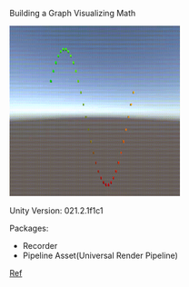 Building a Graph Visualizing Math


</div>
<img src="Recordings/sin.gif" width=300px height=300px/>
</div>

Unity Version: 021.2.1f1c1

Packages:
- Recorder
- Pipeline Asset(Universal Render Pipeline)

[Ref](https://catlikecoding.com/unity/tutorials/basics/building-a-graph/#3.1)
